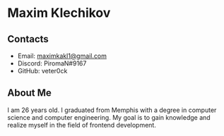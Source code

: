 Maxim Klechikov
=
Contacts
-
* Email: maximkakl1@gmail.com
* Discord: PiromaN#9167
* GitHub: veter0ck

About Me
-
I am 26 years old. I graduated from Memphis with a degree in computer science and computer engineering. My goal is to gain knowledge and realize myself in the field of frontend development.
